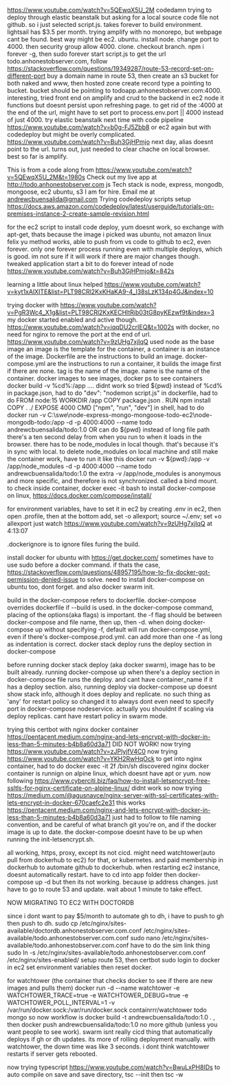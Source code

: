 https://www.youtube.com/watch?v=5QEwqX5U_2M codedamn
trying to deploy through elastic beanstalk but asking for a local source code file
not github. so i just selected script.js. takes forever to build environment.
lightsail has $3.5 per month.
trying amplify with no monorepo, but webpage cant be found.
best way might be ec2. ubuntu. install node. change port to 4000. then security
group allow 4000. clone. checkout branch. npm i forever -g, then
sudo forever start script.js
to get the url todo.anhonestobserver.com, follow
https://stackoverflow.com/questions/19349287/route-53-record-set-on-different-port
buy a domain name in route 53, then create an s3 bucket for both naked and www,
then hosted zone create record type a pointing to bucket. bucket should be pointing
to todoapp.anhonestobserver.com:4000.
interesting, tried front end on amplify and crud to the backend in ec2 node
it functions but doesnt persist upon refreshing page.
to get rid of the :4000 at the end of the url, might have to set port to
process.env.port || 4000 instead of just 4000.
try elastic beanstalk next time with code pipeline
https://www.youtube.com/watch?v=b0g-FJ5Zbb8
or ec2 again but with codedeploy but might be overly complicated.
https://www.youtube.com/watch?v=Buh3GjHPmjo
next day, alias doesnt point to the url. turns out, just needed to clear chache
on local browser. best so far is amplify.

This is from a code along from https://www.youtube.com/watch?v=5QEwqX5U_2M&t=1980s
Check out my live app at http://todo.anhonestobserver.com js
Tech stack is node, express, mongodb, mongoose, ec2 ubuntu, s3
I am for hire. Email me at andrewcbuensalida@gmail.com
Trying codedeploy scripts setup
https://docs.aws.amazon.com/codedeploy/latest/userguide/tutorials-on-premises-instance-2-create-sample-revision.html

for the ec2 script to install code deploy, yum doesnt work, so exchange with apt-get, thats because the image
i picked was ubuntu, not amazon linux
felix yu method works, able to push from vs code to github to ec2, even forever. only one forever process running even
with multiple deploys, which is good. im not sure if it will work if there are major changes though. tweaked application start
a bit to do forever intead of node
https://www.youtube.com/watch?v=Buh3GjHPmjo&t=842s

learning a little about linux helped
https://www.youtube.com/watch?v=kyt1xAlXITE&list=PLT98CRl2KxKHaKA9-4_I38sLzK134p4GJ&index=10

trying docker with https://www.youtube.com/watch?v=PgR3Wc4_X1g&list=PLT98CRl2KxKECHltRib03tG8pyKEzwf9t&index=3
my docker started enabled and active though.
https://www.youtube.com/watch?v=iqqDU2crIEQ&t=1002s
with docker, no need for nginx to remove the port at the end of url.
https://www.youtube.com/watch?v=9zUHg7xjIqQ
used node as the base image
an image is the template for the container, a container is an instance of the image.
Dockerfile are the instructions to build an image.
docker-compose.yml are the instructions to run a container, it builds the image first if there are none.
tag is the name of the image. name is the name of the container.
docker images to see images, docker ps to see containers
docker build -v %cd%:/app .... didnt work so tried ${pwd} instead of %cd%
in package.json, had to do "dev": "nodemon script.js"
in dockerfile, had to do
FROM node:15
WORKDIR /app
COPY package.json .
RUN npm install
COPY . ./
EXPOSE 4000
CMD ["npm", "run", "dev"]
in shell, had to do docker run -v C:\swe\node-express-mongo-mongoose-todo-ec2\node-mongodb-todo:/app -d -p
4000:4000 --name todo andrewcbuensalida/todo:1.0
OR can do ${pwd} instead of long file path
there's a ten second delay from when you run to when it loads in the browser.
there has to be node_modules in local though. that's because it's in sync with local. to delete node_modules on local machine and still make the container work, have to run it like this docker run -v ${pwd}:/app -v /app/node_modules -d -p 4000:4000 --name todo andrewcbuensalida/todo:1.0
the extra -v /app/node_modules is anonymous and more specific, and therefore is not synchronized. called a bind mount.
to check inside container, docker exec -it <container id> bash
to install docker-compose on linux, https://docs.docker.com/compose/install/

for environment variables, have to set it in ec2 by creating .env in ec2, then open .profile, then at the bottom add, set -o allexport; source ~/.env; set +o allexport
just watch https://www.youtube.com/watch?v=9zUHg7xjIqQ at 4:13:07

.dockerignore is to ignore files furing the build.

install docker for ubuntu with https://get.docker.com/
sometimes have to use sudo before a docker command. if thats the case, https://stackoverflow.com/questions/48957195/how-to-fix-docker-got-permission-denied-issue to solve.
need to install docker-compose on ubuntu too, dont forget. and also docker swarm init.

build in the docker-compose refers to dockerfile. docker-compose overrides dockerfile if --build is used.
in the docker-compose command, placing of the options(aka flags) is important. the -f flag should be between docker-compose and file name, then up, then -d. when doing docker-compose up without specifying -f, default will run docker-compose.yml, even if there's docker-compose.prod.yml. can add more than one -f as long as indentation is correct.
docker stack deploy runs the deploy section in docker-compose

before running docker stack deploy (aka docker swarm), image has to be built already.
running docker-compose up when there's a deploy section in docker-compose file runs the deploy. and cant have container_name if it has a deploy section. also, running deploy via docker-compose up doesnt show stack info, although it does deploy and replicate.
no such thing as 'any' for restart policy so changed it to always
dont even need to specify port in docker-compose nodeservice. actually you shouldnt if scaling via deploy replicas.
cant have restart policy in swarm mode.

trying this certbot with nginx docker container https://pentacent.medium.com/nginx-and-lets-encrypt-with-docker-in-less-than-5-minutes-b4b8a60d3a71
DID NOT WORK!
now trying https://www.youtube.com/watch?v=zJPlyjfV4C0
now trying https://www.youtube.com/watch?v=YKH2RwHqOck to get into nginx container, had to do docker exec -it 2f /bin/sh
discovered nginx docker container is runnign on alpine linux, which doesnt have apt or yum. now following https://www.cyberciti.biz/faq/how-to-install-letsencrypt-free-ssltls-for-nginx-certificate-on-alpine-linux/ didnt work so now trying https://medium.com/@agusnavce/nginx-server-with-ssl-certificates-with-lets-encrypt-in-docker-670caefc2e31
this works https://pentacent.medium.com/nginx-and-lets-encrypt-with-docker-in-less-than-5-minutes-b4b8a60d3a71
just had to follow to file naming convention, and be careful of what branch git you're on, and if the docker image is up to date. the docker-compose doesnt have to be up when running the init-letsencrypt.sh.

all working, https, proxy, except its not cicd. might need watchtower(auto pull from dockerhub to ec2) for that, or kubernetes. and paid membership in dockerhub to automate github to dockerhub.
when restarting ec2 instance, doesnt automatically restart. have to cd into app folder then docker-compose up -d but then its not working. because ip address changes. just have to go to route 53 and update. wait about 1 minute to take effect.

NOW MIGRATING TO EC2 WITH DOCTORDB

since i dont want to pay $5/month to automate gh to dh, i have to push to gh then push to dh.
sudo cp /etc/nginx/sites-available/doctordb.anhonestobserver.com.conf /etc/nginx/sites-available/todo.anhonestobserver.com.conf
sudo nano /etc/nginx/sites-available/todo.anhonestobserver.com.conf
have to do the sim link thing sudo ln -s /etc/nginx/sites-available/todo.anhonestobserver.com.conf /etc/nginx/sites-enabled/
setup route 53, then certbot
sudo login to docker in ec2
set environment variables then reset docker.

for watchtower (the container that checks docker to see if there are new images and pulls them)
docker run -d --name watchtower -e WATCHTOWER_TRACE=true -e WATCHTOWER_DEBUG=true -e WATCHTOWER_POLL_INTERVAL=1 -v /var/run/docker.sock:/var/run/docker.sock containrrr/watchtower todo mongo
so now workflow is docker build -t andrewcbuensalida/todo:1.0 . , then docker push andrewcbuensalida/todo:1.0 no more github (unless you want people to see work).
swarm isnt really cicd thing that automatically deploys if gh or dh updates. its more of rolling deployment manually.
with watchtower, the down time was like 3 seconds.
i dont think watchtower restarts if server gets rebooted.

now trying typescript https://www.youtube.com/watch?v=BwuLxPH8IDs
to auto compile on save and save directory, tsc --init
then tsc -w
